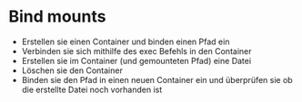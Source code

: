 # Bind mounts

- Erstellen sie einen Container und binden einen Pfad ein
- Verbinden sie sich mithilfe des exec Befehls in den Container
- Erstellen sie im Container (und gemounteten Pfad) eine Datei
- Löschen sie den Container
- Binden sie den Pfad in einen neuen Container ein und überprüfen sie ob die erstellte Datei noch vorhanden ist
